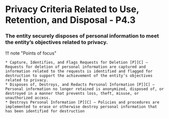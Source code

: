 # Privacy Criteria Related to Use, Retention, and Disposal  - P4.3


### The entity securely disposes of personal information to meet the entity’s objectives related to privacy.

!!! note "Points of focus"

    * Capture, Identifies, and Flags Requests for Deletion [P][C] — Requests for deletion of personal information are captured and information related to the requests is identified and flagged for destruction to support the achievement of the entity’s objectives related to privacy.
    * Disposes of, Destroys, and Redacts Personal Information [P][C] — Personal information no longer retained is anonymized, disposed of, or destroyed in a manner that prevents loss, theft, misuse, or unauthorized access.
    * Destroys Personal Information [P][C] — Policies and procedures are implemented to erase or otherwise destroy personal information that has been identified for destruction
